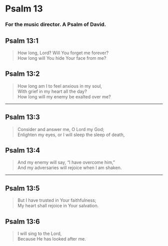 # Psalm 13

### For the music director. A Psalm of David.

## Psalm 13:1

> How long, Lord? Will You forget me forever?  
> How long will You hide Your face from me?

## Psalm 13:2

> How long am I to feel anxious in my soul,  
> With grief in my heart all the day?  
> How long will my enemy be exalted over me?

---

## Psalm 13:3

> Consider and answer me, O Lord my God;  
> Enlighten my eyes, or I will sleep the sleep of death,

## Psalm 13:4

> And my enemy will say, “I have overcome him,”  
> And my adversaries will rejoice when I am shaken.

---

## Psalm 13:5

> But I have trusted in Your faithfulness;  
> My heart shall rejoice in Your salvation.

## Psalm 13:6

> I will sing to the Lord,  
> Because He has looked after me.
